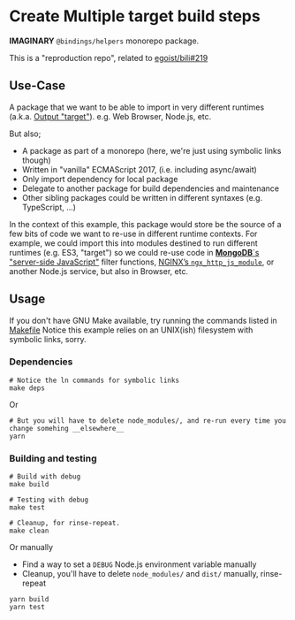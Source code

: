 # Create Multiple target build steps

**IMAGINARY** `@bindings/helpers` monorepo package.

This is a "reproduction repo", related to [egoist/bili#219](https://github.com/egoist/bili/issues/219)

## Use-Case

A package that we want to be able to import in very different runtimes (a.k.a. [Output "target"](https://bili.egoist.sh/api/interfaces/configoutput.html#target)).
e.g. Web Browser, Node.js, etc.

But also;

- A package as part of a monorepo (here, we're just using symbolic links though)
- Written in "vanilla" ECMAScript 2017, (i.e. including async/await)
- Only import dependency for local package
- Delegate to another package for build dependencies and maintenance
- Other sibling packages could be written in different syntaxes (e.g. TypeScript, ...)

In the context of this example, this package would store be the source of a few bits of code we want to re-use in different runtime contexts.
For example, we could import this into modules destined to run different runtimes (e.g. ES3, "target") so we could re-use code in [**MongoDB**´s "server-side JavaScript"](https://docs.mongodb.com/manual/core/server-side-javascript/) filter functions, [NGINX’s `ngx_http_js_module`](https://nginx.org/en/docs/http/ngx_http_js_module.html), or another Node.js service, but also in Browser, etc.

## Usage

If you don't have GNU Make available, try running the commands listed in [Makefile](./Makefile)
Notice this example relies on an UNIX(ish) filesystem with symbolic links, sorry.

### Dependencies

```terminal
# Notice the ln commands for symbolic links
make deps
```

Or

```terminal
# But you will have to delete node_modules/, and re-run every time you change somehing __elsewhere__
yarn
```

### Building and testing

```terminal
# Build with debug
make build

# Testing with debug
make test

# Cleanup, for rinse-repeat.
make clean
```

Or manually

- Find a way to set a `DEBUG` Node.js environment variable manually
- Cleanup, you'll have to delete `node_modules/` and `dist/` manually, rinse-repeat

```terminal
yarn build
yarn test
```
